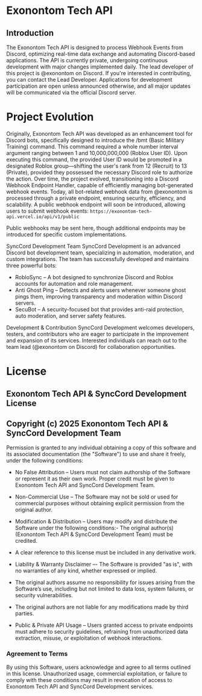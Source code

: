 # Exonontom Tech API
## Introduction
The Exonontom Tech API is designed to process Webhook Events from Discord, optimizing real-time data exchange and automating Discord-based applications. The API is currently private, undergoing continuous development with major changes implemented daily.
The lead developer of this project is @exonontom on Discord. If you're interested in contributing, you can contact the Lead Developer. Applications for development participation are open unless announced otherwise, and all major updates will be communicated via the official Discord server.

# Project Evolution
Originally, Exonontom Tech API was developed as an enhancement tool for Discord bots, specifically designed to introduce the /bmt (Basic Military Training) command. This command required a whole number interval argument ranging between 1 and 10,000,000,000 (Roblox User ID). Upon executing this command, the provided User ID would be promoted in a designated Roblox group—shifting the user's rank from 12 (Recruit) to 13 (Private), provided they possessed the necessary Discord role to authorize the action.
Over time, the project evolved, transitioning into a Discord Webhook Endpoint Handler, capable of efficiently managing bot-generated webhook events. Today, all bot-related webhook data from @exonontom is processed through a private endpoint, ensuring security, efficiency, and scalability.
A public webhook endpoint will soon be introduced, allowing users to submit webhook events:
`https://exonontom-tech-api.vercel.io/api/v1/public`


Public webhooks may be sent here, though additional endpoints may be introduced for specific custom implementations.

SyncCord Development Team
SyncCord Development is an advanced Discord bot development team, specializing in automation, moderation, and custom integrations. The team has successfully developed and maintains three powerful bots:
- RobloSync – A bot designed to synchronize Discord and Roblox accounts for automation and role management.
- Anti Ghost Ping – Detects and alerts users whenever someone ghost pings them, improving transparency and moderation within Discord servers.
- SecuBot – A security-focused bot that provides anti-raid protection, auto moderation, and server safety features.

Development & Contribution
SyncCord Development welcomes developers, testers, and contributors who are eager to participate in the improvement and expansion of its services. Interested individuals can reach out to the team lead (@exonontom on Discord) for collaboration opportunities.

# License
## Exonontom Tech API & SyncCord Development License
## Copyright (c) 2025 Exonontom Tech API & SyncCord Development Team
Permission is granted to any individual obtaining a copy of this software and its associated documentation (the "Software") to use and share it freely, under the following conditions:
- No False Attribution – Users must not claim authorship of the Software or represent it as their own work. Proper credit must be given to Exonontom Tech API and SyncCord Development Team.
- Non-Commercial Use – The Software may not be sold or used for commercial purposes without obtaining explicit permission from the original author.
- Modification & Distribution – Users may modify and distribute the Software under the following conditions:- The original author(s) (Exonontom Tech API & SyncCord Development Team) must be credited.
- A clear reference to this license must be included in any derivative work.

- Liability & Warranty Disclaimer –- The Software is provided "as is", with no warranties of any kind, whether expressed or implied.
- The original authors assume no responsibility for issues arising from the Software’s use, including but not limited to data loss, system failures, or security vulnerabilities.
- The original authors are not liable for any modifications made by third parties.

- Public & Private API Usage – Users granted access to private endpoints must adhere to security guidelines, refraining from unauthorized data extraction, misuse, or exploitation of webhook interactions.

### Agreement to Terms
By using this Software, users acknowledge and agree to all terms outlined in this license. Unauthorized usage, commercial exploitation, or failure to comply with these conditions may result in revocation of access to Exonontom Tech API and SyncCord Development services.
